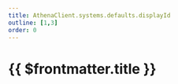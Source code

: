 ```yaml
---
title: AthenaClient.systems.defaults.displayId
outline: [1,3]
order: 0
---
```


# {{ $frontmatter.title }}

